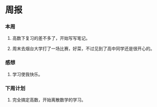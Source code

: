 # 周报

### 本周

1. 高数下复习的差不多了，开始写写笔记。

2. 周末去烟台大学打了一场比赛，好菜，不过见到了高中同学还是很开心的。

### 感想

1. 学习使我快乐。

### 下周计划

1. 完全搞定高数，开始离散数学的学习。


